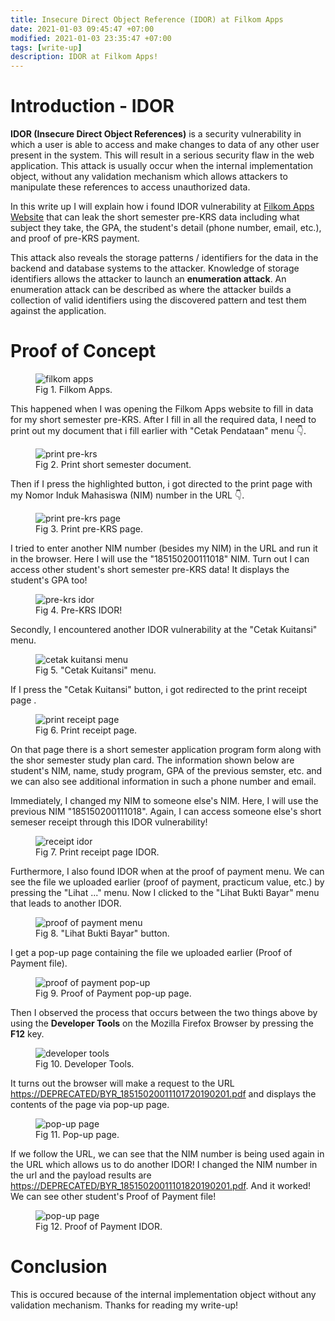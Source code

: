 ```yaml
---
title: Insecure Direct Object Reference (IDOR) at Filkom Apps
date: 2021-01-03 09:45:47 +07:00
modified: 2021-01-03 23:35:47 +07:00
tags: [write-up]
description: IDOR at Filkom Apps!
---
```


# Introduction - IDOR
**IDOR (Insecure Direct Object References)** is a security vulnerability in which a user is able to access and make changes to data of any other user present in the system. This will result in a serious security flaw in the web application. This attack is usually occur when the internal implementation object, without any validation mechanism which allows attackers to manipulate these references to access unauthorized data.

In this write up I will explain how i found IDOR vulnerability at <a href="https://filkom.ub.ac.id/apps" target="_blank" rel="noopener">Filkom Apps Website</a> that can leak the short semester pre-KRS data including what subject they take, the GPA, the student's detail (phone number, email, etc.), and proof of  pre-KRS payment.

This attack also reveals the storage patterns / identifiers for the data in the backend and database systems to the attacker. Knowledge of storage identifiers allows the attacker to launch an **enumeration attack**. An enumeration attack can be described as where the attacker builds a collection of valid identifiers using the discovered pattern and test them against the application.

# Proof of Concept
<figure>
<img src="Picture1.png" alt="filkom apps">
<figcaption>Fig 1. Filkom Apps.</figcaption>
</figure>

This happened when I was opening the Filkom Apps website to fill in data for my short semester pre-KRS. After I fill in all the required data, I need to print out my document that i fill earlier with "Cetak Pendataan" menu 👇.

<figure>
<img src="Picture1dot2.png" alt="print pre-krs">
<figcaption>Fig 2. Print short semester document.</figcaption>
</figure>

Then if I press the highlighted button, i got directed to the print page with my Nomor Induk Mahasiswa (NIM) number in the URL 👇.

<figure>
<img src="Picture2.png" alt="print pre-krs page">
<figcaption>Fig 3. Print pre-KRS page.</figcaption>
</figure>

I tried to enter another NIM number (besides my NIM) in the URL and run it in the browser. Here I will use the "185150200111018" NIM. Turn out I can access other student's short semester pre-KRS data! It displays the student's GPA too!

<figure>
<img src="Picture3.png" alt="pre-krs idor">
<figcaption>Fig 4. Pre-KRS IDOR!</figcaption>
</figure>

Secondly, I encountered another IDOR vulnerability at the "Cetak Kuitansi" menu. 

<figure>
<img src="Picture4.png" alt="cetak kuitansi menu">
<figcaption>Fig 5. "Cetak Kuitansi" menu.</figcaption>
</figure>

If I press the "Cetak Kuitansi" button, i got redirected to the print receipt page .

<figure>
<img src="Picture5.png" alt="print receipt page">
<figcaption>Fig 6. Print receipt page.</figcaption>
</figure>

On that page there is a short semester application program form along with the shor semester study plan card. The information shown below are student's NIM, name, study program, GPA of the previous semster, etc. and we can also see additional information in such a phone number and email.

Immediately, I changed my NIM to someone else's NIM. Here, I will use the previous NIM "185150200111018". Again, I can access someone else's short semeser receipt through this IDOR vulnerability!

<figure>
<img src="Picture6.png" alt="receipt idor">
<figcaption>Fig 7. Print receipt page IDOR.</figcaption>
</figure>

Furthermore, I also found IDOR when at the proof of payment menu. We can see the file we uploaded earlier (proof of payment, practicum value, etc.) by pressing the "Lihat ..." menu. Now I clicked to the "Lihat Bukti Bayar" menu that leads to another IDOR.

<figure>
<img src="Picture7.png" alt="proof of payment menu">
<figcaption>Fig 8. "Lihat Bukti Bayar" button.</figcaption>
</figure>

I get a pop-up page containing the file we uploaded earlier (Proof of Payment file).

<figure>
<img src="Picture8.png" alt="proof of payment pop-up">
<figcaption>Fig 9. Proof of Payment pop-up page.</figcaption>
</figure>

Then I observed the process that occurs between the two things above by using the **Developer Tools** on the Mozilla Firefox Browser by pressing the **F12** key.

<figure>
<img src="Picture9.png" alt="developer tools">
<figcaption>Fig 10. Developer Tools.</figcaption>
</figure>

It turns out the browser will make a request to the URL <a href="https://filkom.ub.ac.id/apps" target="_blank" rel="noopener">https://DEPRECATED/BYR_18515020011101720190201.pdf</a> and displays the contents of the page via pop-up page.

<figure>
<img src="Picture10.png" alt="pop-up page">
<figcaption>Fig 11. Pop-up page.</figcaption>
</figure>

If we follow the URL, we can see that the NIM number is being used again in the URL which allows us to do another IDOR! I changed the NIM number in the url and the payload results are <a href="https://filkom.ub.ac.id/apps" target="_blank" rel="noopener">https://DEPRECATED/BYR_18515020011101820190201.pdf</a>. And it worked! We can see other student's Proof of Payment file!

<figure>
<img src="Picture11.png" alt="pop-up page">
<figcaption>Fig 12. Proof of Payment IDOR.</figcaption>
</figure>

# Conclusion
This is occured because of the internal implementation object without any validation mechanism. Thanks for reading my write-up!